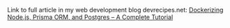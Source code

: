 Link to full article in my web development blog devrecipes.net: [Dockerizing Node.js, Prisma ORM, and Postgres – A Complete Tutorial
](https://devrecipes.net/dockerizing-node-prisma-postgres/)
